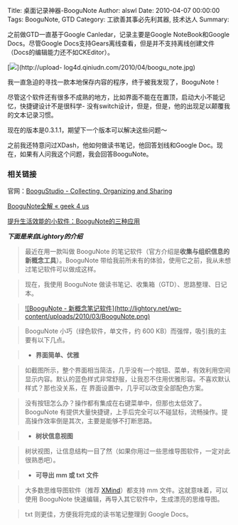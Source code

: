 Title: 桌面记录神器-BooguNote
Author: alswl
Date: 2010-04-07 00:00:00
Tags: BooguNote, GTD
Category: 工欲善其事必先利其器, 技术达人
Summary: 

之前做GTD一直基于Google Canledar，记录主要是Google NoteBook和Google Docs。尽管Google
Docs支持Gears离线查看，但是并不支持离线创建文件（Docs的编辑能力还不如CKEditor）。

[![](http://upload-log4d.qiniudn.com/2010/04/boogu_note.jpg)](http://upload-
log4d.qiniudn.com/2010/04/boogu_note.jpg)

我一直急迫的寻找一款本地保存内容的程序，终于被我发现了，BooguNote！

尽管这个软件还有很多不成熟的地方，比如界面不能在在置顶，启动大小不能记忆，快捷键设计不是很科学-
没有switch设计，但是，但是，他的出现足以颠覆我的文本记录习惯。

现在的版本是0.3.1.1，期望下一个版本可以解决这些问题～

之前我还特意问过XDash，他如何做读书笔记，他回答划线和Google Doc。现在，如果有人问我这个问题，我会回答BooguNote。

### 相关链接

官网：[BooguStudio - Collecting, Organizing and Sharing](http://boogu.me/)

[BooguNote全解 « geek 4 us](http://geek4.us/all-in-boogunote/)

[提升生活效能的小软件：BooguNote的三种应用](http://www.gtdstudy.com/?p=1761&replytocom=124821)

***下面是来自Lightory的介绍***

> 最近在用一款叫做 BooguNote 的笔记软件（官方介绍是**收集与组织信息的新概念工具**）。BooguNote
带给我前所未有的体验，使用它之前，我从未想过笔记软件可以做成这样。

>

> 现在，我使用 BooguNote 做读书笔记、收集箱（GTD）、思路整理、日记本。

>

> [![BooguNote - 新概念笔记软件](http://lightory.net/wp-
content/uploads/2010/03/BooguNote.png)](http://lightory.net/boogunote/479/)

>

> BooguNote 小巧（绿色软件，单文件，约 600 KB）而强悍，吸引我的主要有以下几点。

>

>   * **界面简单、优雅**

>

> 如截图所示，整个界面相当简洁，几乎没有一个按钮、菜单，有效利用空间显示内容。默认的蓝色样式非常舒服，让我忍不住用优雅形容。不喜欢默认样式？那也没关系，在
界面设置中，几乎可以改变全部配色方案。

>

> 没有按钮怎么办？操作都有集成在右键菜单中，但那也太低效了。BooguNote
有提供大量快捷键，上手后完全可以不碰鼠标，流畅操作。提高操作效率倒是其次，主要是能够不打断思路。

>

>   * **树状信息视图**

>

> 树状视图，让信息结构一目了然（如果你用过一些思维导图软件，一定对此很熟悉吧）。

>

>   * **可导出 mm 或 txt 文件**

>

> 大多数思维导图软件（推荐 [XMind](http://www.xmind.net/)）都支持 mm 文件。这就意味着，可以使用 BooguNote
快速编辑，再导入其它软件中，生成漂亮的思维导图。

>

> txt 则更佳，方便我将完成的读书笔记整理到 Google Docs。

